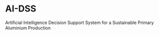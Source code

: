 # AI-DSS
Artificial Intelligence Decision Support System for a Sustainable Primary Aluminium Production

